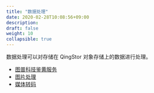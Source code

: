 ```yaml
---
title: "数据处理"
date: 2020-02-28T10:08:56+09:00
description:
draft: false
weight: 10
collapsible: true
---
```


数据处理可以对存储在 QingStor 对象存储上的数据进行处理。

- [图普科技鉴黄服务](tupu_porn/)
- [图片处理](image_process/)
- [媒体转码](transfer/)







